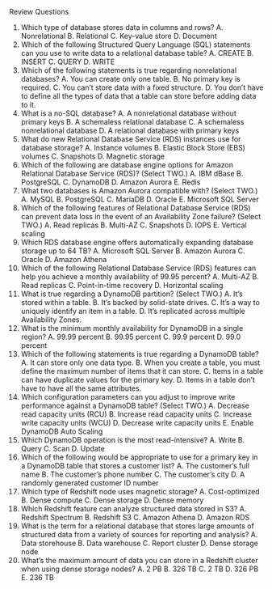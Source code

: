 Review Questions
1. Which type of database stores data in columns and rows?
A. Nonrelational
B. Relational
C. Key-value store
D. Document
2. Which of the following Structured Query Language (SQL) statements
can you use to write data to a relational database table?
A. CREATE
B. INSERT
C. QUERY
D. WRITE
3. Which of the following statements is true regarding nonrelational
databases?
A. You can create only one table.
B. No primary key is required.
C. You can’t store data with a fixed structure.
D. You don’t have to define all the types of data that a table can store
before adding data to it.
4. What is a no-SQL database?
A. A nonrelational database without primary keys
B. A schemaless relational database
C. A schemaless nonrelational database
D. A relational database with primary keys
5. What do new Relational Database Service (RDS) instances use for
database storage?
A. Instance volumes
B. Elastic Block Store (EBS) volumes
C. Snapshots
D. Magnetic storage
6. Which of the following are database engine options for Amazon
Relational Database Service (RDS)? (Select TWO.)
A. IBM dBase
B. PostgreSQL
C. DynamoDB
D. Amazon Aurora
E. Redis
7. What two databases is Amazon Aurora compatible with? (Select
TWO.)
A. MySQL
B. PostgreSQL
C. MariaDB
D. Oracle
E. Microsoft SQL Server
8. Which of the following features of Relational Database Service (RDS)
can prevent data loss in the event of an Availability Zone failure?
(Select TWO.)
A. Read replicas
B. Multi-AZ
C. Snapshots
D. IOPS
E. Vertical scaling
9. Which RDS database engine offers automatically expanding database
storage up to 64 TB?
A. Microsoft SQL Server
B. Amazon Aurora
C. Oracle
D. Amazon Athena
10. Which of the following Relational Database Service (RDS) features
can help you achieve a monthly availability of 99.95 percent?
A. Multi-AZ
B. Read replicas
C. Point-in-time recovery
D. Horizontal scaling
11. What is true regarding a DynamoDB partition? (Select TWO.)
A. It’s stored within a table.
B. It’s backed by solid-state drives.
C. It’s a way to uniquely identify an item in a table.
D. It’s replicated across multiple Availability Zones.
12. What is the minimum monthly availability for DynamoDB in a single
region?
A. 99.99 percent
B. 99.95 percent
C. 99.9 percent
D. 99.0 percent
13. Which of the following statements is true regarding a DynamoDB
table?
A. It can store only one data type.
B. When you create a table, you must define the maximum number
of items that it can store.
C. Items in a table can have duplicate values for the primary key.
D. Items in a table don’t have to have all the same attributes.
14. Which configuration parameters can you adjust to improve write
performance against a DynamoDB table? (Select TWO.)
A. Decrease read capacity units (RCU)
B. Increase read capacity units
C. Increase write capacity units (WCU)
D. Decrease write capacity units
E. Enable DynamoDB Auto Scaling
15. Which DynamoDB operation is the most read-intensive?
A. Write
B. Query
C. Scan
D. Update
16. Which of the following would be appropriate to use for a primary key
in a DynamoDB table that stores a customer list?
A. The customer’s full name
B. The customer’s phone number
C. The customer’s city
D. A randomly generated customer ID number
17. Which type of Redshift node uses magnetic storage?
A. Cost-optimized
B. Dense compute
C. Dense storage
D. Dense memory
18. Which Redshift feature can analyze structured data stored in S3?
A. Redshift Spectrum
B. Redshift S3
C. Amazon Athena
D. Amazon RDS
19. What is the term for a relational database that stores large amounts of
structured data from a variety of sources for reporting and analysis?
A. Data storehouse
B. Data warehouse
C. Report cluster
D. Dense storage node
20. What’s the maximum amount of data you can store in a Redshift
cluster when using dense storage nodes?
A. 2 PB
B. 326 TB
C. 2 TB
D. 326 PB
E. 236 TB
